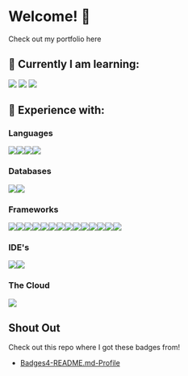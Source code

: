 # Welcome! 👋

Check out my portfolio here

## 🌱 Currently I am learning:

<img src="https://img.shields.io/badge/Java-ED8B00?style=for-the-badge&logo=java&logoColor=white" />
<img src="https://img.shields.io/badge/C%23-239120?style=for-the-badge&logo=c-sharp&logoColor=white"  />
<img src="https://img.shields.io/badge/Python-FFD43B?style=for-the-badge&logo=python&logoColor=blue"  />

## 🔬 Experience with:

### Languages 

<img src="https://img.shields.io/badge/HTML5-E34F26?style=for-the-badge&logo=html5&logoColor=white"/><img src="https://img.shields.io/badge/CSS3-1572B6?style=for-the-badge&logo=css3&logoColor=white"/><img  src="https://img.shields.io/badge/JavaScript-323330?style=for-the-badge&logo=javascript&logoColor=F7DF1E" /><img src="https://img.shields.io/badge/json-5E5C5C?style=for-the-badge&logo=json&logoColor=white" />

### Databases

<img src="https://img.shields.io/badge/MongoDB-4EA94B?style=for-the-badge&logo=mongodb&logoColor=white"/><img src="https://img.shields.io/badge/MySQL-005C84?style=for-the-badge&logo=mysql&logoColor=white"/>

### Frameworks

<img src="https://img.shields.io/badge/Apollo%20GraphQL-311C87?&style=for-the-badge&logo=Apollo%20GraphQL&logoColor=white"/><img  src="https://img.shields.io/badge/Bootstrap-563D7C?style=for-the-badge&logo=bootstrap&logoColor=white"/><img  src="https://img.shields.io/badge/Express.js-000000?style=for-the-badge&logo=express&logoColor=white"/><img src="https://img.shields.io/badge/Font_Awesome-339AF0?style=for-the-badge&logo=fontawesome&logoColor=white"/><img src="https://img.shields.io/badge/GitHub%20Pages-222222?style=for-the-badge&logo=GitHub%20Pages&logoColor=white"/><img  src="https://img.shields.io/badge/GraphQl-E10098?style=for-the-badge&logo=graphql&logoColor=white"/><img src="https://img.shields.io/badge/Handlebars.js-f0772b?style=for-the-badge&logo=handlebarsdotjs&logoColor=black"/><img src="https://img.shields.io/badge/Insomnia-5849be?style=for-the-badge&logo=Insomnia&logoColor=white"/><img src="https://img.shields.io/badge/Jest-C21325?style=for-the-badge&logo=jest&logoColor=white"/><img src="https://img.shields.io/badge/jQuery-0769AD?style=for-the-badge&logo=jquery&logoColor=white"/><img src="https://img.shields.io/badge/Node.js-339933?style=for-the-badge&logo=nodedotjs&logoColor=white"/><img src="https://img.shields.io/badge/npm-CB3837?style=for-the-badge&logo=npm&logoColor=white"/><img src="https://img.shields.io/badge/React-20232A?style=for-the-badge&logo=react&logoColor=61DAFB"/><img src="https://img.shields.io/badge/Webpack-8DD6F9?style=for-the-badge&logo=Webpack&logoColor=white"/>

### IDE's

<img src="https://img.shields.io/badge/Visual_Studio_Code-0078D4?style=for-the-badge&logo=visual%20studio%20code&logoColor=white"/><img src="https://img.shields.io/badge/PyCharm-000000.svg?&style=for-the-badge&logo=PyCharm&logoColor=white"/>

### The Cloud

<img src="https://img.shields.io/badge/Heroku-430098?style=for-the-badge&logo=heroku&logoColor=white"/>

## Shout Out

Check out this repo where I got these badges from!

- [Badges4-README.md-Profile](https://github.com/alexandresanlim/Badges4-README.md-Profile)




<!--

- ⚡ Fun fact: ...
-->
